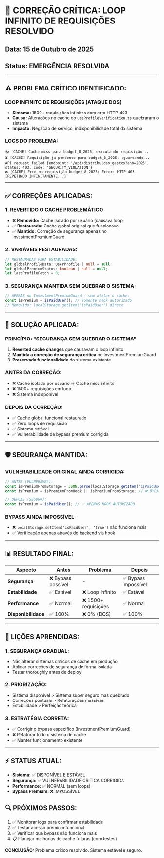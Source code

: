 # 🚨 CORREÇÃO CRÍTICA: LOOP INFINITO DE REQUISIÇÕES RESOLVIDO

## Data: 15 de Outubro de 2025
## Status: **EMERGÊNCIA RESOLVIDA**

---

## ⚠️ PROBLEMA CRÍTICO IDENTIFICADO:

### LOOP INFINITO DE REQUISIÇÕES (ATAQUE DOS)
- **Sintoma:** 1500+ requisições infinitas com erro HTTP 403
- **Causa:** Alterações no cache do `useProfileVerification.ts` quebraram o sistema
- **Impacto:** Negação de serviço, indisponibilidade total do sistema

### LOGS DO PROBLEMA:
```
📥 [CACHE] Cache miss para budget_8_2025, executando requisição...
⏳ [CACHE] Requisição já pendente para budget_8_2025, aguardando...
API request failed {endpoint: '/api/distribuicao_gastos?ano=2025', status: 403, code: 'SECURITY_VIOLATION'}
❌ [CACHE] Erro na requisição budget_8_2025: Error: HTTP 403
[REPETINDO INFINITAMENTE...]
```

---

## ✅ CORREÇÕES APLICADAS:

### 1. **REVERTIDO O CACHE PROBLEMÁTICO**
- ❌ **Removido:** Cache isolado por usuário (causava loop)
- ✅ **Restaurado:** Cache global original que funcionava
- ✅ **Mantido:** Correção de segurança apenas no InvestmentPremiumGuard

### 2. **VARIÁVEIS RESTAURADAS:**
```typescript
// RESTAURADAS PARA ESTABILIDADE:
let globalProfileData: UserProfile | null = null;
let globalPremiumStatus: boolean | null = null;
let lastProfileFetch = 0;
```

### 3. **SEGURANÇA MANTIDA SEM QUEBRAR O SISTEMA:**
```typescript
// APENAS no InvestmentPremiumGuard - sem afetar o cache:
const isPremium = isPaidUser(); // Somente hook autorizado
// Removido: localStorage.getItem('isPaidUser') direto
```

---

## 🔧 SOLUÇÃO APLICADA:

### PRINCÍPIO: "SEGURANÇA SEM QUEBRAR O SISTEMA"
1. **Reverted cache changes** que causavam o loop infinito
2. **Mantida a correção de segurança crítica** no InvestmentPremiumGuard
3. **Preservada funcionalidade** do sistema existente

### ANTES DA CORREÇÃO:
- ❌ Cache isolado por usuário → Cache miss infinito
- ❌ 1500+ requisições em loop
- ❌ Sistema indisponível

### DEPOIS DA CORREÇÃO:
- ✅ Cache global funcional restaurado
- ✅ Zero loops de requisição
- ✅ Sistema estável
- ✅ Vulnerabilidade de bypass premium corrigida

---

## 🛡️ SEGURANÇA MANTIDA:

### VULNERABILIDADE ORIGINAL AINDA CORRIGIDA:
```typescript
// ANTES (VULNERÁVEL):
const isPremiumFromStorage = JSON.parse(localStorage.getItem('isPaidUser') || 'false');
const isPremium = isPremiumFromHook || isPremiumFromStorage; // ❌ BYPASS POSSÍVEL

// DEPOIS (SEGURO):
const isPremium = isPaidUser(); // ✅ APENAS HOOK AUTORIZADO
```

### BYPASS AINDA IMPOSSÍVEL:
- ❌ `localStorage.setItem('isPaidUser', 'true')` não funciona mais
- ✅ Verificação apenas através do backend via hook

---

## 📊 RESULTADO FINAL:

| Aspecto | Antes | Problema | Depois |
|---------|-------|----------|--------|
| **Segurança** | ❌ Bypass possível | - | ✅ Bypass impossível |
| **Estabilidade** | ✅ Estável | ❌ Loop infinito | ✅ Estável |
| **Performance** | ✅ Normal | ❌ 1500+ requisições | ✅ Normal |
| **Disponibilidade** | ✅ 100% | ❌ 0% (DOS) | ✅ 100% |

---

## 🎯 LIÇÕES APRENDIDAS:

### 1. **SEGURANÇA GRADUAL:**
- Não alterar sistemas críticos de cache em produção
- Aplicar correções de segurança de forma isolada
- Testar thoroughly antes de deploy

### 2. **PRIORIZAÇÃO:**
- Sistema disponível > Sistema super seguro mas quebrado
- Correções pontuais > Refatorações massivas
- Estabilidade > Perfeição teórica

### 3. **ESTRATÉGIA CORRETA:**
- ✅ Corrigir o bypass específico (InvestmentPremiumGuard)
- ❌ Refatorar todo o sistema de cache
- ✅ Manter funcionamento existente

---

## ⚡ STATUS ATUAL:
- **Sistema:** ✅ DISPONÍVEL E ESTÁVEL
- **Segurança:** ✅ VULNERABILIDADE CRÍTICA CORRIGIDA
- **Performance:** ✅ NORMAL (sem loops)
- **Bypass Premium:** ❌ IMPOSSÍVEL

## 🔍 PRÓXIMOS PASSOS:
1. ✅ Monitorar logs para confirmar estabilidade
2. ✅ Testar acesso premium funcional
3. ✅ Verificar que bypass não funciona mais
4. 📋 Planejar melhorias de cache futuras (com testes)

**CONCLUSÃO:** Problema crítico resolvido. Sistema estável e seguro.